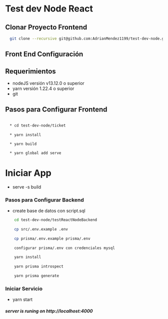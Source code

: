 # Test dev Node React


## Clonar Proyecto Frontend

``` sh
  git clone --recursive git@github.com:AdrianMendez1199/test-dev-node.git
```


## Front End Configuración

 ## Requerimientos
  * nodeJS versión v13.12.0 o superior 
  * yarn versión 1.22.4 o superior
  * git 

  ## Pasos para Configurar Frontend
  ``` sh 
  
    * cd test-dev-node/ticket
    
    * yarn install    
    
    * yarn build 

    * yarn global add serve

  ```

  # Iniciar App
  * serve -s build


 ### Pasos para Configurar Backend

   * create base de datos con script.sql

  ``` sh      
      cd test-dev-node/testReactNodeBackend 
      
      cp src/.env.example .env
      
      cp prisma/.env.example prisma/.env
      
      configurar prisma/.env con credenciales mysql
      
      yarn install    
      
      yarn prisma introspect
      
      yarn prisma generate
  ```

  ### Iniciar Servicio
  * yarn start

  ##### server is runing on http://localhost:4000
 
